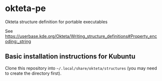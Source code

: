 # okteta-pe
Okteta structure definition for portable executables

See https://userbase.kde.org/Okteta/Writing_structure_definitions#Property_encoding:_string

## Basic installation instructions for Kubuntu

Clone this repository into `~/.local/share/okteta/structures` (you may need to create the directory first).
